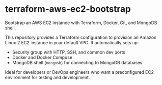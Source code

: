 # terraform-aws-ec2-bootstrap

Bootstrap an AWS EC2 instance with Terraform, Docker, Git, and MongoDB shell.

This repository provides a Terraform configuration to provision an Amazon Linux 2 EC2 instance in your default VPC. It automatically sets up:

- Security group with HTTP, SSH, and common dev ports
- Docker and Docker Compose
- MongoDB shell (`mongosh`) for connecting to MongoDB databases

Ideal for developers or DevOps engineers who want a preconfigured EC2 environment for testing and development.
